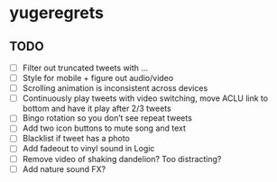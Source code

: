 # yugeregrets

## TODO

- [ ] Filter out truncated tweets with …
- [ ] Style for mobile + figure out audio/video
- [ ] Scrolling animation is inconsistent across devices
- [ ] Continuously play tweets with video switching, move ACLU link to bottom and have it play after 2/3 tweets
- [ ] Bingo rotation so you don’t see repeat tweets
- [ ] Add two icon buttons to mute song and text
- [ ] Blacklist if tweet has a photo
- [ ] Add fadeout to vinyl sound in Logic
- [ ] Remove video of shaking dandelion? Too distracting?
- [ ] Add nature sound FX?
